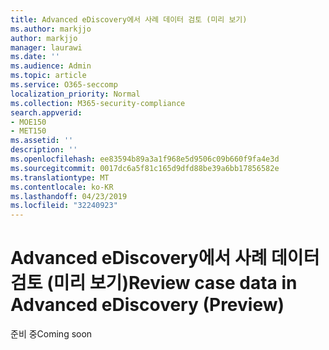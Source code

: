```yaml
---
title: Advanced eDiscovery에서 사례 데이터 검토 (미리 보기)
ms.author: markjjo
author: markjjo
manager: laurawi
ms.date: ''
ms.audience: Admin
ms.topic: article
ms.service: O365-seccomp
localization_priority: Normal
ms.collection: M365-security-compliance
search.appverid:
- MOE150
- MET150
ms.assetid: ''
description: ''
ms.openlocfilehash: ee83594b89a3a1f968e5d9506c09b660f9fa4e3d
ms.sourcegitcommit: 0017dc6a5f81c165d9dfd88be39a6bb17856582e
ms.translationtype: MT
ms.contentlocale: ko-KR
ms.lasthandoff: 04/23/2019
ms.locfileid: "32240923"
---
```

# <a name="review-case-data-in-advanced-ediscovery-preview"></a><span data-ttu-id="f7693-102">Advanced eDiscovery에서 사례 데이터 검토 (미리 보기)</span><span class="sxs-lookup"><span data-stu-id="f7693-102">Review case data in Advanced eDiscovery (Preview)</span></span>


<span data-ttu-id="f7693-103">준비 중</span><span class="sxs-lookup"><span data-stu-id="f7693-103">Coming soon</span></span>